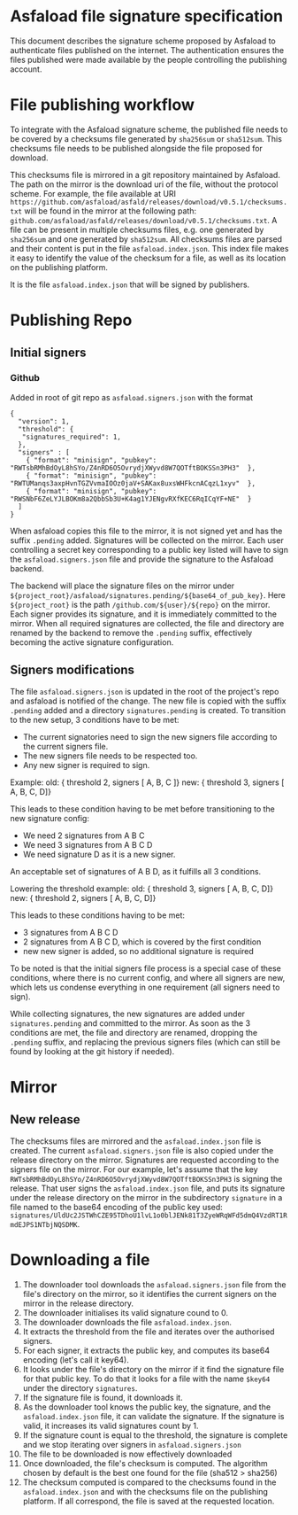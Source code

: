 # Asfaload file signature specification

This document describes the signature scheme proposed by Asfaload to authenticate files published on the internet.
The authentication ensures the files published were made available by the people controlling the publishing account.

# File publishing workflow

To integrate with the Asfaload signature scheme, the published file needs to be covered by a checksums file generated by `sha256sum` or `sha512sum`.
This checksums file needs to be published alongside the file proposed for download.

This checksums file is mirrored in a git repository maintained by Asfaload. The path on the mirror is the download uri of the file, without the protocol scheme.
For example, the file available at URI `https://github.com/asfaload/asfald/releases/download/v0.5.1/checksums.txt` will be found in the mirror at the following
path: `github.com/asfaload/asfald/releases/download/v0.5.1/checksums.txt`.
A file can be present in multiple checksums files, e.g. one generated by `sha256sum` and one generated by `sha512sum`.
All checksums files are parsed and their content is put in the file `asfaload.index.json`. This index file makes it easy to identify the value of the checksum
for a file, as well as its location on the publishing platform.

It is the file `asfaload.index.json` that will be signed by publishers.

# Publishing Repo

## Initial signers

### Github
Added in root of git repo as `asfaload.signers.json` with the format
```
{
  "version": 1,
  "threshold": {
   "signatures_required": 1,
  },
  "signers" : [
    { "format": "minisign", "pubkey": "RWTsbRMhBdOyL8hSYo/Z4nRD6O5OvrydjXWyvd8W7QOTftBOKSSn3PH3"  },
    { "format": "minisign", "pubkey": "RWTUManqs3axpHvnTGZVvmaIOOz0jaV+SAKax8uxsWHFkcnACqzL1xyv"  },
    { "format": "minisign", "pubkey": "RWSNbF6ZeLYJLBOKm8a2QbbSb3U+K4ag1YJENgvRXfKEC6RqICqYF+NE"  }
  ]
}
```
When asfaload copies this file to the mirror, it is not signed yet and has the suffix `.pending` added. Signatures will be collected on the mirror.
Each user controlling a secret key corresponding to a public key listed will have to sign the `asfaload.signers.json` file and provide the signature to the
Asfaload backend.

The backend will place the signature files on the mirror under `${project_root}/asfaload/signatures.pending/${base64_of_pub_key}`.
Here `${project_root}` is the path `/github.com/${user}/${repo}` on the mirror.
Each signer provides its signature, and it is immediately committed to the mirror.
When all required signatures are collected, the file and directory are renamed by the backend to remove the `.pending` suffix, effectively becoming the
active signature configuration.

## Signers modifications

The file `asfaload.signers.json` is updated in the root of the project's repo and asfaload is notified of the change.
The new file is copied with the suffix `.pending` added and a directory `signatures.pending` is created.
To transition to the new setup, 3 conditions have to be met:
* The current signatories need to sign the new signers file according to the current signers file.
* The new signers file needs to be respected too.
* Any new signer is required to sign.

Example:
old: { threshold 2, signers [ A, B, C ]}
new: { threshold 3, signers [ A, B, C, D]}

This leads to these condition having to be met before transitioning to the new signature config:
* We need 2 signatures from A B C
* We need 3 signatures from A B C D
* We need signature D as it is a new signer.

An acceptable set of signatures of A B D, as it fulfills all 3 conditions.

Lowering the threshold example:
old: { threshold 3, signers [ A, B, C, D]}
new: { threshold 2, signers [ A, B, C, D]}

This leads to these conditions having to be met:
* 3 signatures from A B C D
* 2 signatures from A B C D, which is covered by the first condition
* new new signer is added, so no additional signature is required

To be noted is that the initial signers file process is a special case of these conditions, where there is no
current config, and where all signers are new, which lets us condense everything in one requirement (all signers need to sign).

While collecting signatures, the new signatures are added under `signatures.pending` and committed to the mirror.
As soon as the 3 conditions are met, the file and directory are renamed, dropping the `.pending` suffix, and replacing the previous signers files
(which can still be found by looking at the git history if needed).

# Mirror

## New release

The checksums files are mirrored and the `asfaload.index.json` file is created. The current `asfaload.signers.json` file is also copied
under the release directory on the mirror.
Signatures are requested according to the signers file on the mirror.
For our example, let's assume that the key `RWTsbRMhBdOyL8hSYo/Z4nRD6O5OvrydjXWyvd8W7QOTftBOKSSn3PH3` is signing the release.
That user signs the `asfaload.index.json` file, and puts its signature under the release directory on the mirror in the subdirectory `signature`
in a file named to the base64 encoding of the public key used: `signatures/UldUc2JSTWhCZE95TDhoU1lvL1o0blJENk81T3ZyeWRqWFd5dmQ4VzdRT1RmdEJPS1NTbjNQSDMK`.

# Downloading a file

1. The downloader tool downloads the `asfaload.signers.json` file from the file's directory on the mirror, so it identifies the current signers on the mirror in the release directory.
2. The downloader initialises its valid signature cound to 0.
3. The downloader downloads the file `asfaload.index.json`.
4. It extracts the threshold from the file and iterates over the authorised signers.
5. For each signer, it extracts the public key, and computes its base64 encoding (let's call it key64).
6. It looks under the file's directory on the mirror if it find the signature file for that public key.
To do that it looks for a file with the name `$key64` under the directory `signatures`.
7. If the signature file is found, it downloads it.
8. As the downloader tool knows the public key, the signature, and the `asfaload.index.json` file, it can validate the signature. If the signature is valid, it increases its valid signatures count by 1.
9. If the signature count is equal to the threshold, the signature is complete and we stop iterating over signers in `asfaload.signers.json`
10. The file to be downloaded is now effectively downloaded
11. Once downloaded, the file's checksum is computed. The algorithm chosen by default is the best one found for the file (sha512 > sha256)
12. The checksum computed is compared to the checksums found in the `asfaload.index.json` and with the checksums file on the publishing platform. If all correspond, the file is saved at the requested location.
